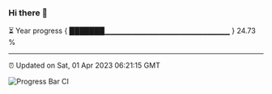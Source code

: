 ### Hi there 👋

⏳ Year progress { ███████▁▁▁▁▁▁▁▁▁▁▁▁▁▁▁▁▁▁▁▁▁▁▁ } 24.73 %

---

⏰ Updated on Sat, 01 Apr 2023 06:21:15 GMT

![Progress Bar CI](https://github.com/ZhaoGui/ZhaoGui/workflows/Progress%20Bar%20CI/badge.svg)
